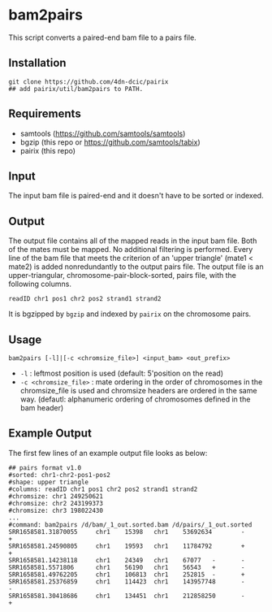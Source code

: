# bam2pairs

This script converts a paired-end bam file to a pairs file.


## Installation
```
git clone https://github.com/4dn-dcic/pairix
## add pairix/util/bam2pairs to PATH.
```

## Requirements
* samtools (https://github.com/samtools/samtools)
* bgzip (this repo or https://github.com/samtools/tabix)
* pairix (this repo)


## Input
The input bam file is paired-end and it doesn't have to be sorted or indexed.


## Output
The output file contains all of the mapped reads in the input bam file. Both of the mates must be mapped. No additional filtering is performed. Every line of the bam file that meets the criterion of an 'upper triangle' (mate1 < mate2) is added nonredundantly to the output pairs file.
The output file is an upper-triangular, chromosome-pair-block-sorted, pairs file, with the following columns.
```
readID chr1 pos1 chr2 pos2 strand1 strand2
```
It is bgzipped by `bgzip` and indexed by `pairix` on the chromosome pairs.


## Usage
```
bam2pairs [-l]|[-c <chromsize_file>] <input_bam> <out_prefix>
```
* `-l` : leftmost position is used (default: 5'position on the read)
* `-c <chromsize_file>` : mate ordering in the order of chromosomes in the chromsize_file is used and chromsize headers are ordered in the same way. (defautl: alphanumeric ordering of chromosomes defined in the bam header)


## Example Output
The first few lines of an example output file looks as below:
```
## pairs format v1.0
#sorted: chr1-chr2-pos1-pos2
#shape: upper triangle
#columns: readID chr1 pos1 chr2 pos2 strand1 strand2
#chromsize: chr1 249250621
#chromsize: chr2 243199373
#chromsize: chr3 198022430 
...
#command: bam2pairs /d/bam/_1_out.sorted.bam /d/pairs/_1_out.sorted
SRR1658581.31870055     chr1    15398   chr1    53692634        -       +
SRR1658581.24590805     chr1    19593   chr1    11784792        +       +
SRR1658581.14238118     chr1    24349   chr1    67077   -       -
SRR1658581.5571806      chr1    56190   chr1    56543   +       -
SRR1658581.49762205     chr1    106813  chr1    252815  -       +
SRR1658581.25376859     chr1    114423  chr1    143957748       -       -
SRR1658581.30418686     chr1    134451  chr1    212858250       -       +
```

